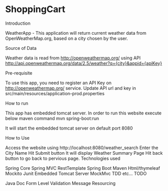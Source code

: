 # ShoppingCart

Introduction

WeatherApp - This application will return current weather data from OpenWeatherMap.org, based on a city chosen by the user.

Source of Data

Weather data is read from http://openweathermap.org/ using API http://api.openweathermap.org/data/2.5/weather?q={city}&appid={apiKey}

Pre-requisite

To use this app, you need to register an API Key on http://openweathermap.org/ service. Update API url and key in src/main/resources/application-prod.properties

How to run

This app has embedded tomcat server. In order to run this website execute below maven command mvn spring-boot:run

It will start the embedded tomcat server on default port 8080

How to Use

Access the website using http://localhost:8080/weather_search
Enter the City Name
Hit Submit button
It will display Weather Summary Page
Hit back button to go back to pervious page.
Technologies used

Spring Core
Spring MVC
RestTemplate
Spring Boot
Maven
Html/thymeleaf
Mockito
Junit
Embedded Tomcat Server
MockMvc
TDD etc...
TODO

Java Doc
Form Level Validation
Message Resourcing
